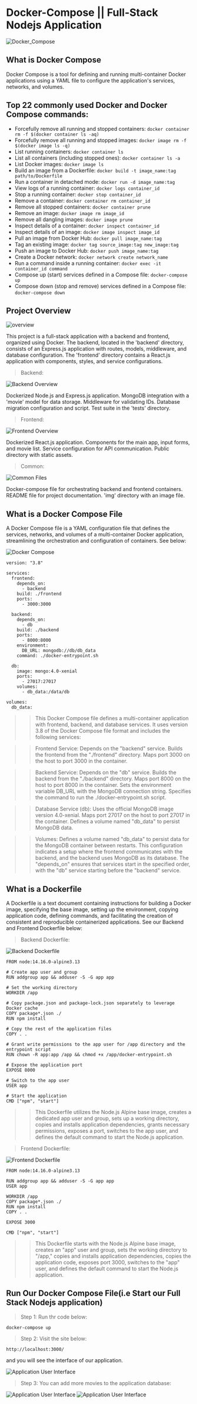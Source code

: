 # Docker-Compose || Full-Stack Nodejs Application

![Docker_Compose](./img/1.png)

## What is Docker Compose

Docker Compose is a tool for defining and running multi-container Docker applications using a YAML file to configure the application's services, networks, and volumes.

## Top 22 commonly used Docker and Docker Compose commands:

- Forcefully remove all running and stopped containers: `docker container rm -f $(docker container ls -aq)`
- Forcefully remove all running and stopped images: `docker image rm -f $(docker image ls -q)`
- List running containers: `docker container ls`
- List all containers (including stopped ones): `docker container ls -a`
- List Docker images: `docker image ls`
- Build an image from a Dockerfile: `docker build -t image_name:tag path/to/Dockerfile`
- Run a container in detached mode: `docker run -d image_name:tag`
- View logs of a running container: `docker logs container_id`
- Stop a running container: `docker stop container_id`
- Remove a container: `docker container rm container_id`
- Remove all stopped containers: `docker container prune`
- Remove an image: `docker image rm image_id`
- Remove all dangling images: `docker image prune`
- Inspect details of a container: `docker inspect container_id`
- Inspect details of an image: `docker image inspect image_id`
- Pull an image from Docker Hub: `docker pull image_name:tag`
- Tag an existing image: `docker tag source_image:tag new_image:tag`
- Push an image to Docker Hub: `docker push image_name:tag`
- Create a Docker network: `docker network create network_name`
- Run a command inside a running container: `docker exec -it container_id command`
- Compose up (start) services defined in a Compose file: `docker-compose up`
- Compose down (stop and remove) services defined in a Compose file: `docker-compose down`

## Project Overview

![overview](./img/1a.png)

This project is a full-stack application with a backend and frontend, organized using Docker. The backend, located in the 'backend' directory, consists of an Express.js application with routes, models, middleware, and database configuration. The 'frontend' directory contains a React.js application with components, styles, and service configurations.

> Backend:

![Backend Overview](./img/1b.png)

Dockerized Node.js and Express.js application.
MongoDB integration with a 'movie' model for data storage.
Middleware for validating IDs.
Database migration configuration and script.
Test suite in the 'tests' directory.

> Frontend:

![Frontend Overview](./img/1c.png)

Dockerized React.js application.
Components for the main app, input forms, and movie list.
Service configuration for API communication.
Public directory with static assets.

> Common:

![Common Files](./img/1g.png)

Docker-compose file for orchestrating backend and frontend containers.
README file for project documentation.
'img' directory with an image file.

## What is a Docker Compose File

A Docker Compose file is a YAML configuration file that defines the services, networks, and volumes of a multi-container Docker application, streamlining the orchestration and configuration of containers. See below:

![Docker Compose](./img/1d.png)

```
version: "3.8"

services:
  frontend:
    depends_on:
      - backend
    build: ./frontend
    ports:
      - 3000:3000

  backend:
    depends_on:
      - db
    build: ./backend
    ports:
      - 8000:8000
    environment:
      DB_URL: mongodb://db/db_data
    command: ./docker-entrypoint.sh

  db:
    image: mongo:4.0-xenial
    ports:
      - 27017:27017
    volumes:
      - db_data:/data/db

volumes:
  db_data:
```

> > This Docker Compose file defines a multi-container application with frontend, backend, and database services. It uses version 3.8 of the Docker Compose file format and includes the following services:

> > Frontend Service:
> > Depends on the "backend" service.
> > Builds the frontend from the "./frontend" directory.
> > Maps port 3000 on the host to port 3000 in the container.

> > Backend Service:
> > Depends on the "db" service.
> > Builds the backend from the "./backend" directory.
> > Maps port 8000 on the host to port 8000 in the container.
> > Sets the environment variable DB_URL with the MongoDB connection string.
> > Specifies the command to run the ./docker-entrypoint.sh script.

> > Database Service (db):
> > Uses the official MongoDB image version 4.0-xenial.
> > Maps port 27017 on the host to port 27017 in the container.
> > Defines a volume named "db_data" to persist MongoDB data.

> > Volumes:
> > Defines a volume named "db_data" to persist data for the MongoDB container between restarts.
> > This configuration indicates a setup where the frontend communicates with the backend, and the backend uses MongoDB as its database. The "depends_on" ensures that services start in the specified order, with the "db" service starting before the "backend" service.

## What is a Dockerfile

A Dockerfile is a text document containing instructions for building a Docker image, specifying the base image, setting up the environment, copying application code, defining commands, and facilitating the creation of consistent and reproducible containerized applications. See our Backend and Frontend Dockerfile below:

> Backend Dockerfile:

![Backend Dockerfile](./img/1f.png)

```
FROM node:14.16.0-alpine3.13

# Create app user and group
RUN addgroup app && adduser -S -G app app

# Set the working directory
WORKDIR /app

# Copy package.json and package-lock.json separately to leverage Docker cache
COPY package*.json ./
RUN npm install

# Copy the rest of the application files
COPY . .

# Grant write permissions to the app user for /app directory and the entrypoint script
RUN chown -R app:app /app && chmod +x /app/docker-entrypoint.sh

# Expose the application port
EXPOSE 8000

# Switch to the app user
USER app

# Start the application
CMD ["npm", "start"]
```

> > This Dockerfile utilizes the Node.js Alpine base image, creates a dedicated app user and group, sets up a working directory, copies and installs application dependencies, grants necessary permissions, exposes a port, switches to the app user, and defines the default command to start the Node.js application.

> Frontend Dockerfile:

![Frontend Dockerfile](./img/1e.png)

```
FROM node:14.16.0-alpine3.13

RUN addgroup app && adduser -S -G app app
USER app

WORKDIR /app
COPY package*.json ./
RUN npm install
COPY . .

EXPOSE 3000

CMD ["npm", "start"]
```

> > This Dockerfile starts with the Node.js Alpine base image, creates an "app" user and group, sets the working directory to "/app," copies and installs application dependencies, copies the application code, exposes port 3000, switches to the "app" user, and defines the default command to start the Node.js application.

## Run Our Docker Compose File(i.e Start our Full Stack Nodejs application)

> Step 1: Run thr code below:

```
docker-compose up
```

> Step 2: Visit the site below:

```
http://localhost:3000/
```

and you will see the interface of our application.

![Application User Interface](./img/2.png)

> Step 3: You can add more movies to the application database:

![Application User Interface](./img/3.png)
![Application User Interface](./img/4.png)
